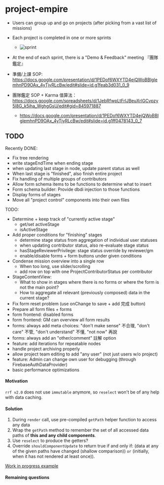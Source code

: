 # project-empire


* Users can group up and go on projects (after picking from a vast list of missions)
* Each project is completed in one or more sprints
  * ![sprint](http://www.dgc.co.uk/wp-content/uploads/2012/11/agile-sprint.jpg)
* At the end of each sprint, there is a "Demo & Feedback" meeting 『團隊鑑定』

* 準備/上課 SOP: https://docs.google.com/presentation/d/1PEDof6WXYTD4ejQWoBBlglemhnPD9OAx_4yTjyRLcBw/edit#slide=id.g1feab3d031_0_9
* 團隊鑑定 SOP + Karma 值算法： https://docs.google.com/spreadsheets/d/1JebRfwpLtFrlJBeuXrlGCvpzy5l8G_k5iha_WghgGsU/edit#gid=845971887
  * https://docs.google.com/presentation/d/1PEDof6WXYTD4ejQWoBBlglemhnPD9OAx_4yTjyRLcBw/edit#slide=id.g1ff0478143_0_7



## TODO

Recently DONE:
* Fix tree rendering
* write stageEndTime when ending stage
* when updating last stage in node, update parent status as well
* When last stage is "finished", also finish entire project
* Fix handling of multiple groups of contributors
* Allow form schema items to be functions to determine what to insert
* Form schema builder: Provide dbdi injection to those functions
* Display forms of stages
* Move all "project control" components into their own files

TODO:
* Determine + keep track of "currently active stage"
    * get/set activeStage
    * isActiveStage
* Add proper conditions for "finishing" stages
  * determine stage status from aggregation of individual user statuses
  * when updating contributor status, also re-evaluate stage status
  * hasStageReviewerPrivilege: stage status override by reviewer/gm
  * enable/disable forms + form buttons under given conditions
* Condense mission overview into a single row
  * When too long, use slider/scrolling
  * add row on top with one ProjectContributorStatus per contributor
* StageContentView:
  * What to show in stages where there is no forms or where the form is not the main point?
  * How to aggregate all relevant (previously composed) data in the current stage?
* Fix form reset problem (use onChange to save + add 完成 button)
* Prepare all form files + forms
* form frontend: disabled forms
* form frontend: GM can overview all form results
* forms: always add meta choices: "don't make sense" 不合理, "don't care" 不管, "don't understand" 不懂, "not now" 再說
* forms: always add an "other/comment" 註解 option
* feature: add iterations for repeatable nodes
* handle project archiving properly
* allow project team editing to add "any user" (not just users w/o project)
* feature: Admin can change own user for debugging (through FirebaseAuthDataProvider)
* basic performance optimizations

#### Motivation
`rrf v2.0` does not use `immutable` anymore, so `reselect` won't be of any help with data caching.


#### Solution
  1. During `render` call, use pre-compiled `getPath` helper function to access any data
  1. Wrap the `getPath` method to remember the set of all accessed data paths of **this and any child components**.
  1. Use `reselect` to produce the getters?
  1. Override `shouldComponentUpdate` to return true if and only if: (data at any of the given paths have changed (shallow comparison)) `or` (initially, when it has not rendered at least once)).

[Work in progress example](https://codepen.io/Domiii/pen/wrMGeN?editors=0010)


#### Remaining questions